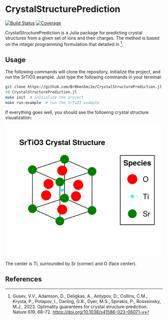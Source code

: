 # CrystalStructurePrediction

[![Build Status](https://github.com/Br0kenSmi1e/CrystalStructurePrediction.jl/actions/workflows/CI.yml/badge.svg?branch=main)](https://github.com/Br0kenSmi1e/CrystalStructurePrediction.jl/actions/workflows/CI.yml?query=branch%3Amain)
[![Coverage](https://codecov.io/gh/Br0kenSmi1e/CrystalStructurePrediction.jl/branch/main/graph/badge.svg)](https://codecov.io/gh/Br0kenSmi1e/CrystalStructurePrediction.jl)

CrystalStructurePrediction is a Julia package for predicting crystal structures from a given set of ions and their charges.
The method is based on the integer programming formulation that detailed in [^Gusev2023].

## Usage
The following commands will clone the repository, initialize the project, and run the SrTiO3 example.
Just type the following commands in your terminal:
```bash
git clone https://github.com/Br0kenSmi1e/CrystalStructurePrediction.jl.git
cd CrystalStructurePrediction.jl
make init  # initialize the project
make run-example  # run the SrTiO3 example
```

If everything goes well, you should see the following crystal structure visualization:

![SrTiO3 crystal structure](examples/SrTiO3-structure.png)

The center is Ti, surrounded by Sr (corner) and O (face center).

## References

[^Gusev2023]: Gusev, V.V., Adamson, D., Deligkas, A., Antypov, D., Collins, C.M., Krysta, P., Potapov, I., Darling, G.R., Dyer, M.S., Spirakis, P., Rosseinsky, M.J., 2023. Optimality guarantees for crystal structure prediction. Nature 619, 68–72. https://doi.org/10.1038/s41586-023-06071-y
